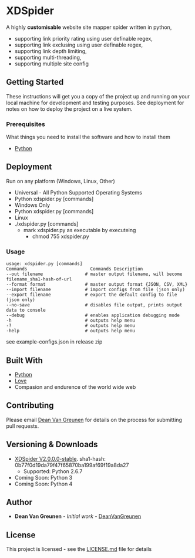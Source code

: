 # XDSpider

A highly **customisable** website site mapper spider written in python,
- supporting link priority rating using user definable regex,
- supporting link exclusing using user definable regex,
- supporting link depth limiting,
- supporting multi-threading,
- supporting multiple site config

## Getting Started

These instructions will get you a copy of the project up and running on your local machine for development and testing purposes. See deployment for notes on how to deploy the project on a live system.

### Prerequisites

What things you need to install the software and how to install them

* [Python](https://www.python.org/)

## Deployment

Run on any platform (Windows, Linux, Other)
* Universal - All Python Supported Operating Systems
 * Python xdspider.py [commands]
* Windows Only
 * Python xdspider.py [commands]
* Linux
 * ./xdspider.py [commands]
   * mark xdspider.py as executable by executeing
     * chmod 755 xdspider.py
        
### Usage
```
usage: xdspider.py [commands]
Commands                        Commands Description
--out filename                # master output filename, will become filename_sha1-hash-of-url
--format format               # master output format {JSON, CSV, XML}
--import filename             # import configs from file (json only)
--export filename             # export the default config to file (json only)
--no-save                     # disables file output, prints output data to console
--debug                       # enables application debugging mode
-h                            # outputs help menu
-?                            # outputs help menu
-help                         # outputs help menu
```

see example-configs.json in release zip

## Built With

* [Python](https://www.python.org/)
* [Love](https://en.wikipedia.org/wiki/Love)
* Compasion and endurence of the world wide web

## Contributing

Please email [Dean Van Greunen](mailto:deanvg9000@gmail.com) for details on the process for submitting pull requests.

## Versioning & Downloads

* [XDSpider V2.0.0.0-stable](xdspider-v2.0.0.0-stable.zip). sha1-hash:  0b77f0d19da79f47f65870ba199af69f19a8da27
  * Supported: Python 2.6.7
* Coming Soon: Python 3
* Coming Soon: Python 4

## Author
* **Dean Van Greunen** - *Initial work* - [DeanVanGreunen](https://github.com/DeanVanGreunen)

## License

This project is licensed - see the [LICENSE.md](LICENSE.md) file for details
